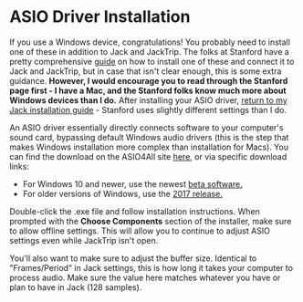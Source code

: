 # ASIO Driver Installation

If you use a Windows device, congratulations! You probably need to install one of these in addition to Jack and JackTrip. The folks at Stanford have a pretty comprehensive [guide](https://ccrma.stanford.edu/software/jacktrip/windows/index.html) on how to install one of these and connect it to Jack and JackTrip, but in case that isn't clear enough, this is some extra guidance. __However, I would encourage you to read through the Stanford page first - I have a Mac, and the Stanford folks know much more about Windows devices than I do.__ After installing your ASIO driver, [return to my Jack installation guide](https://github.com/lucylangenb/jacktrip/blob/master/1a_installjack_qjackctl.md#installing-jack) - Stanford uses slightly different settings than I do.

An ASIO driver essentially directly connects software to your computer's sound card, bypassing default Windows audio drivers (this is the step that makes Windows installation more complex than installation for Macs). You can find the download on the ASIO4All site [here](https://www.asio4all.org/), or via specific download links:
- For Windows 10 and newer, use the newest [beta software.](https://www.asio4all.org/downloads_11/ASIO4ALL_2_15(Beta1)_English.exe)
- For older versions of Windows, use the [2017 release.](https://www.asio4all.org/downloads_11/ASIO4ALL_2_14_English.exe)

Double-click the .exe file and follow installation instructions. When prompted with the __Choose Components__ section of the installer, make sure to allow offline settings. This will allow you to continue to adjust ASIO settings even while JackTrip isn't open.

You'll also want to make sure to adjust the buffer size. Identical to "Frames/Period" in Jack settings, this is how long it takes your computer to process audio. Make sure the value here matches whatever you have or plan to have in Jack (128 samples).



